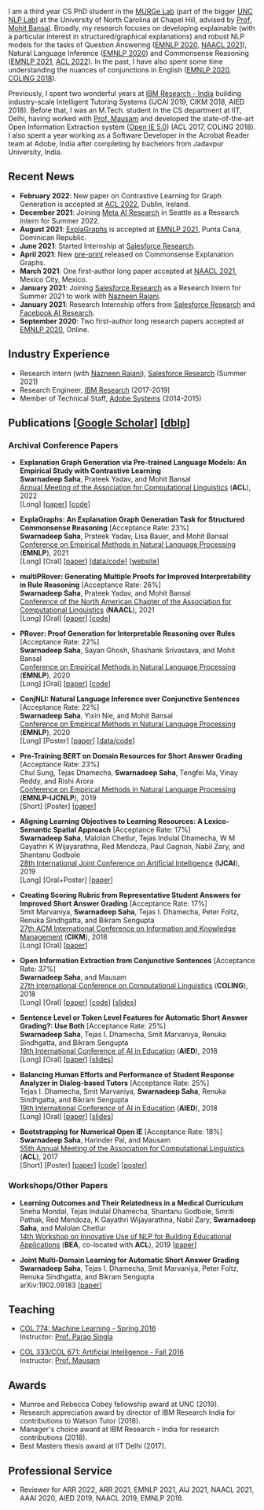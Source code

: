 I am a third year CS PhD student in the [MURGe Lab](https://murgelab.cs.unc.edu/) (part of the bigger [UNC NLP Lab](https://nlp.cs.unc.edu/)) at the University of North Carolina at Chapel Hill, advised by [Prof. Mohit Bansal](http://www.cs.unc.edu/~mbansal/). Broadly, my research focuses on developing explainable (with a particular interest in structured/graphical explanations) and robust NLP models for the tasks of Question Answering ([EMNLP 2020](https://arxiv.org/abs/2010.02830), [NAACL 2021](https://arxiv.org/abs/2106.01354)), Natural Language Inference ([EMNLP 2020](https://arxiv.org/abs/2010.10418)) and Commonsense Reasoning ([EMNLP 2021](https://arxiv.org/abs/2104.07644), [ACL 2022]()). In the past, I have also spent some time understanding the nuances of conjunctions in English ([EMNLP 2020](https://arxiv.org/abs/2010.10418), [COLING 2018](https://swarnahub.github.io/papers/COLING18.pdf)).

Previously, I spent two wonderful years at [IBM Research - India](https://www.research.ibm.com/labs/india/) building industry-scale Intelligent Tutoring Systems (IJCAI 2019, CIKM 2018, AIED 2018). Before that, I was an M.Tech. student in the CS department at IIT, Delhi, having worked with [Prof. Mausam](http://www.cse.iitd.ac.in/~mausam/) and developed the state-of-the-art Open Information Extraction system ([Open IE 5.0](https://github.com/dair-iitd/OpenIE-standalone)) (ACL 2017, COLING 2018). I also spent a year working as a Software Developer in the Acrobat Reader team at Adobe, India after completing by bachelors from Jadavpur University, India.

## Recent News

* **February 2022**: New paper on Contrastive Learning for Graph Generation is accepted at [ACL 2022](https://www.2022.aclweb.org/), Dublin, Ireland.  
* **December 2021**: Joining [Meta AI Research](https://ai.facebook.com/) in Seattle as a Research Intern for Summer 2022. 
* **August 2021**: [ExplaGraphs](https://arxiv.org/abs/2104.07644) is accepted at [EMNLP 2021](https://2021.emnlp.org/), Punta Cana, Dominican Republic.  
* **June 2021**: Started Internship at [Salesforce Research](https://einstein.ai/).
* **April 2021**: New [pre-print](https://arxiv.org/abs/2104.07644) released on Commonsense Explanation Graphs.  
* **March 2021**: One first-author long paper accepted at [NAACL 2021](https://2021.naacl.org/), Mexico City, Mexico.  
* **January 2021**: Joining [Salesforce Research](https://einstein.ai/) as a Research Intern for Summer 2021 to work with [Nazneen Rajani](http://www.nazneenrajani.com/).  
* **January 2021**: Research Internship offers from [Salesforce Research](https://einstein.ai/) and [Facebook AI Research](https://ai.facebook.com/).    
* **September 2020**: Two first-author long research papers accepted at [EMNLP 2020](https://2020.emnlp.org/), Online.

## Industry Experience

* Research Intern (with [Nazneen Rajani](http://www.nazneenrajani.com/)), [Salesforce Research](https://www.salesforce.com/research/) (Summer 2021)
* Research Engineer, [IBM Research](https://www.research.ibm.com/labs/india/) (2017-2019)
* Member of Technical Staff, [Adobe Systems](https://www.adobe.com/in/) (2014-2015)

## Publications [[Google Scholar](https://scholar.google.co.in/citations?user=sY5SyBgAAAAJ&hl=en)] [[dblp](https://dblp.uni-trier.de/pers/hd/s/Saha:Swarnadeep)]

### Archival Conference Papers

* **Explanation Graph Generation via Pre-trained Language Models: An Empirical Study with Contrastive Learning**   
**Swarnadeep Saha**, Prateek Yadav, and Mohit Bansal  
[Annual Meeting of the Association for Computational Linguistics](https://www.2022.aclweb.org/) (**ACL**), 2022     
[Long] [[paper]()] [[code]()]    

* **ExplaGraphs: An Explanation Graph Generation Task for Structured Commonsense Reasoning** [Acceptance Rate: 23%]      
**Swarnadeep Saha**, Prateek Yadav, Lisa Bauer, and Mohit Bansal  
[Conference on Empirical Methods in Natural Language Processing](https://2021.emnlp.org/) (**EMNLP**), 2021     
[Long] [Oral] [[paper](https://arxiv.org/abs/2104.07644)] [[data/code](https://github.com/swarnaHub/ExplaGraphs)] [[website](https://explagraphs.github.io/)]

* **multiPRover: Generating Multiple Proofs for Improved Interpretability in Rule Reasoning** [Acceptance Rate: 26%]   
**Swarnadeep Saha**, Prateek Yadav, and Mohit Bansal  
[Conference of the North American Chapter of the Association for Computational Linguistics](https://2021.naacl.org/) (**NAACL**), 2021     
[Long] [Oral] [[paper](https://arxiv.org/abs/2106.01354)] [[code](https://github.com/swarnaHub/multiPRover)]

* **PRover: Proof Generation for Interpretable Reasoning over Rules** [Acceptance Rate: 22%]  
**Swarnadeep Saha**, Sayan Ghosh, Shashank Srivastava, and Mohit Bansal  
[Conference on Empirical Methods in Natural Language Processing](https://2020.emnlp.org/) (**EMNLP**), 2020  
[Long] [Oral] [[paper](https://arxiv.org/abs/2010.02830)] [[code](https://github.com/swarnaHub/PRover)]

* **ConjNLI: Natural Language Inference over Conjunctive Sentences** [Acceptance Rate: 22%]   
**Swarnadeep Saha**, Yixin Nie, and Mohit Bansal  
[Conference on Empirical Methods in Natural Language Processing](https://2020.emnlp.org/) (**EMNLP**), 2020  
[Long] [Poster] [[paper](https://arxiv.org/abs/2010.10418)] [[data/code](https://github.com/swarnaHub/ConjNLI)]

* **Pre-Training BERT on Domain Resources for Short Answer Grading** [Acceptance Rate: 23%]  
Chul Sung, Tejas Dhamecha, **Swarnadeep Saha**, Tengfei Ma, Vinay Reddy, and Rishi Arora  
[Conference on Empirical Methods in Natural Language Processing](http://emnlp-ijcnlp2019.org/) (**EMNLP-IJCNLP**), 2019  
[Short] [Poster] [[paper](https://swarnahub.github.io/papers/EMNLP19.pdf)]  

* **Aligning Learning Objectives to Learning Resources: A Lexico-Semantic Spatial Approach** [Acceptance Rate: 17%]  
**Swarnadeep Saha**, Malolan Chetlur, Tejas Indulal Dhamecha, W M Gayathri K Wijayarathna, Red Mendoza, Paul Gagnon, Nabil Zary, and Shantanu Godbole  
[28th International Joint Conference on Artificial Intelligence](https://www.ijcai19.org/) (**IJCAI**), 2019  
[Long] [Oral+Poster] [[paper](https://swarnahub.github.io/papers/IJCAI19.pdf)]  

* **Creating Scoring Rubric from Representative Student Answers for Improved Short Answer Grading**  [Acceptance Rate: 17%]  
Smit Marvaniya, **Swarnadeep Saha**, Tejas I. Dhamecha, Peter Foltz, Renuka Sindhgatta, and Bikram Sengupta  
[27th ACM International Conference on Information and Knowledge Management](https://www.cikm2018.units.it/) (**CIKM**), 2018  
[Long] [Oral] [[paper](https://swarnahub.github.io/papers/CIKM18.pdf)]

* **Open Information Extraction from Conjunctive Sentences** [Acceptance Rate: 37%]  
**Swarnadeep Saha**, and Mausam  
[27th International Conference on Computational Linguistics](https://coling2018.org/) (**COLING**), 2018  
[Long] [Oral] [[paper](https://swarnahub.github.io/papers/COLING18.pdf)] [[code](https://github.com/dair-iitd/OpenIE-standalone)] [[slides](https://swarnahub.github.io/papers/COLING18Slides.pptx)]

* **Sentence Level or Token Level Features for Automatic Short Answer Grading?: Use Both** [Acceptance Rate: 25%]  
**Swarnadeep Saha**, Tejas I. Dhamecha, Smit Marvaniya, Renuka Sindhgatta, and Bikram Sengupta  
[19th International Conference of AI in Education](https://aied2018.utscic.edu.au/) (**AIED**), 2018   
[Long] [Oral] [[paper](https://swarnahub.github.io/papers/AIED18a.pdf)] [[slides](https://swarnahub.github.io/papers/AIED18aSlides.pptx)]

* **Balancing Human Efforts and Performance of Student Response Analyzer in Dialog-based Tutors** [Acceptance Rate: 25%]  
Tejas I. Dhamecha, Smit Marvaniya, **Swarnadeep Saha**, Renuka Sindhgatta, and Bikram Sengupta  
[19th International Conference of AI in Education](https://aied2018.utscic.edu.au/) (**AIED**), 2018  
[Long] [Oral] [[paper](https://swarnahub.github.io/papers/AIED18b.pdf)] [[slides](https://swarnahub.github.io/papers/AIED18bSlides.pptx)]

* **Bootstrapping for Numerical Open IE** [Acceptance Rate: 18%]  
**Swarnadeep Saha**, Harinder Pal, and Mausam  
[55th Annual Meeting of the Association for Computational Linguistics](http://acl2017.org/) (**ACL**), 2017  
[Short] [Poster] [[paper](https://swarnahub.github.io/papers/ACL17.pdf)] [[code](https://github.com/dair-iitd/OpenIE-standalone)] [[poster](https://swarnahub.github.io/papers/ACL17Poster.pdf)]

### Workshops/Other Papers


* **Learning Outcomes and Their Relatedness in a Medical Curriculum**  
Sneha Mondal, Tejas Indulal Dhamecha, Shantanu Godbole, Smriti Pathak, Red Mendoza, K Gayathri Wijayarathna, Nabil Zary, **Swarnadeep Saha**, and Malolan Chetlur  
[14th Workshop on Innovative Use of NLP for Building Educational Applications](https://sig-edu.org/bea/2019) (**BEA**, co-located with **ACL**), 2019
[[paper](https://swarnahub.github.io/papers/BEA19.pdf)]  

* **Joint Multi-Domain Learning for Automatic Short Answer Grading**  
**Swarnadeep Saha**, Tejas I. Dhamecha, Smit Marvaniya, Peter Foltz, Renuka Sindhgatta, and Bikram Sengupta  
arXiv:1902.09183
[[paper](https://swarnahub.github.io/papers/arxiv19.pdf)]  

## Teaching

* [COL 774: Machine Learning - Spring 2016](http://www.cse.iitd.ac.in/~parags/teaching/2017/sp17/col774/)  
Instructor: [Prof. Parag Singla](http://www.cse.iitd.ac.in/~parags/teaching.html)

* [COL 333/COL 671: Artificial Intelligence - Fall 2016](http://www.cse.iitd.ac.in/~mausam/courses/col333/autumn2016/)  
Instructor: [Prof. Mausam](http://www.cse.iitd.ac.in/~mausam/)

## Awards

* Munroe and Rebecca Cobey fellowship award at UNC (2019). 
* Research appreciation award by director of IBM Research India for contributions to Watson Tutor (2018).
* Manager's choice award at IBM Research - India for research contributions (2018).
* Best Masters thesis award at IIT Delhi (2017).

## Professional Service

* Reviewer for ARR 2022, ARR 2021, EMNLP 2021, AIJ 2021, NAACL 2021, AAAI 2020, AIED 2019, NAACL 2019, EMNLP 2018.
